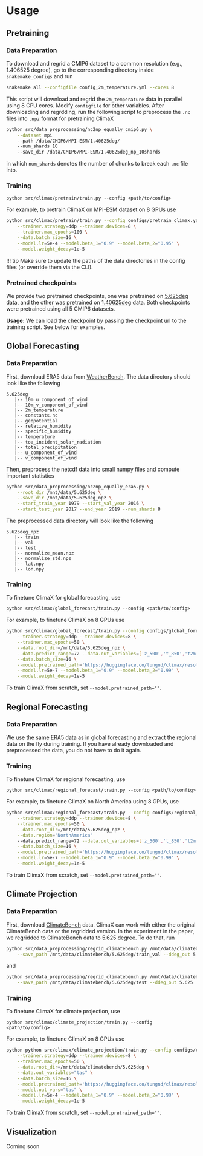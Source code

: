 # Usage

## Pretraining

### Data Preparation

To download and regrid a CMIP6 dataset to a common resolution (e.g., 1.406525 degree), go to the corresponding directory inside `snakemake_configs` and run
```bash
snakemake all --configfile config_2m_temperature.yml --cores 8
```
This script will download and regrid the `2m_temperature` data in parallel using 8 CPU cores. Modify `configfile` for other variables. After downloading and regrdding, run the following script to preprocess the `.nc` files into `.npz` format for pretraining ClimaX
```bash
python src/data_preprocessing/nc2np_equally_cmip6.py \
    --dataset mpi
    --path /data/CMIP6/MPI-ESM/1.40625deg/
    --num_shards 10
    --save_dir /data/CMIP6/MPI-ESM/1.40625deg_np_10shards
```
in which `num_shards` denotes the number of chunks to break each `.nc` file into.

### Training

```
python src/climax/pretrain/train.py --config <path/to/config>
```
For example, to pretrain ClimaX on MPI-ESM dataset on 8 GPUs use
```bash
python src/climax/pretrain/train.py --config configs/pretrain_climax.yaml \
    --trainer.strategy=ddp --trainer.devices=8 \
    --trainer.max_epochs=100 \
    --data.batch_size=16 \
    --model.lr=5e-4 --model.beta_1="0.9" --model.beta_2="0.95" \
    --model.weight_decay=1e-5
```

!!! tip
    Make sure to update the paths of the data directories in the config files (or override them via the CLI).

### Pretrained checkpoints
We provide two pretrained checkpoints, one was pretrained on [5.625deg](https://huggingface.co/tungnd/climax/resolve/main/5.625deg.ckpt) data, and the other was pretrained on [1.40625deg](https://huggingface.co/tungnd/climax/resolve/main/1.40625deg.ckpt) data. Both checkpoints were pretrained using all 5 CMIP6 datasets.

**Usage:** We can load the checkpoint by passing the checkpoint url to the training script. See below for examples.

## Global Forecasting

### Data Preparation

First, download ERA5 data from [WeatherBench](https://dataserv.ub.tum.de/index.php/s/m1524895). The data directory should look like the following
```
5.625deg
   |-- 10m_u_component_of_wind
   |-- 10m_v_component_of_wind
   |-- 2m_temperature
   |-- constants.nc
   |-- geopotential
   |-- relative_humidity
   |-- specific_humidity
   |-- temperature
   |-- toa_incident_solar_radiation
   |-- total_precipitation
   |-- u_component_of_wind
   |-- v_component_of_wind
```

Then, preprocess the netcdf data into small numpy files and compute important statistics
```bash
python src/data_preprocessing/nc2np_equally_era5.py \
    --root_dir /mnt/data/5.625deg \
    --save_dir /mnt/data/5.625deg_npz \
    --start_train_year 1979 --start_val_year 2016 \
    --start_test_year 2017 --end_year 2019 --num_shards 8
```

The preprocessed data directory will look like the following
```
5.625deg_npz
   |-- train
   |-- val
   |-- test
   |-- normalize_mean.npz
   |-- normalize_std.npz
   |-- lat.npy
   |-- lon.npy
```

### Training

To finetune ClimaX for global forecasting, use
```
python src/climax/global_forecast/train.py --config <path/to/config>
```
For example, to finetune ClimaX on 8 GPUs use
```bash
python src/climax/global_forecast/train.py --config configs/global_forecast_climax.yaml \
    --trainer.strategy=ddp --trainer.devices=8 \
    --trainer.max_epochs=50 \
    --data.root_dir=/mnt/data/5.625deg_npz \
    --data.predict_range=72 --data.out_variables=['z_500','t_850','t2m'] \
    --data.batch_size=16 \
    --model.pretrained_path='https://huggingface.co/tungnd/climax/resolve/main/5.625deg.ckpt' \
    --model.lr=5e-7 --model.beta_1="0.9" --model.beta_2="0.99" \
    --model.weight_decay=1e-5
```
To train ClimaX from scratch, set `--model.pretrained_path=""`.

## Regional Forecasting

### Data Preparation

We use the same ERA5 data as in global forecasting and extract the regional data on the fly during training. If you have already downloaded and preprocessed the data, you do not have to do it again.

### Training

To finetune ClimaX for regional forecasting, use
```
python src/climax/regional_forecast/train.py --config <path/to/config>
```
For example, to finetune ClimaX on North America using 8 GPUs, use
```bash
python src/climax/regional_forecast/train.py --config configs/regional_forecast_climax.yaml \
    --trainer.strategy=ddp --trainer.devices=8 \
    --trainer.max_epochs=50 \
    --data.root_dir=/mnt/data/5.625deg_npz \
    --data.region="NorthAmerica"
    --data.predict_range=72 --data.out_variables=['z_500','t_850','t2m'] \
    --data.batch_size=16 \
    --model.pretrained_path='https://huggingface.co/tungnd/climax/resolve/main/1.40625deg.ckpt' \
    --model.lr=5e-7 --model.beta_1="0.9" --model.beta_2="0.99" \
    --model.weight_decay=1e-5
```
To train ClimaX from scratch, set `--model.pretrained_path=""`.

## Climate Projection

### Data Preparation

First, download [ClimateBench](https://doi.org/10.5281/zenodo.5196512) data. ClimaX can work with either the original ClimateBench data or the regridded version. In the experiment in the paper, we regridded to ClimateBench data to 5.625 degree. To do that, run
```bash
python src/data_preprocessing/regrid_climatebench.py /mnt/data/climatebench/train_val \
    --save_path /mnt/data/climatebench/5.625deg/train_val --ddeg_out 5.625
```
and
```bash
python src/data_preprocessing/regrid_climatebench.py /mnt/data/climatebench/test \
    --save_path /mnt/data/climatebench/5.625deg/test --ddeg_out 5.625
```

### Training

To finetune ClimaX for climate projection, use
```
python src/climax/climate_projection/train.py --config <path/to/config>
```
For example, to finetune ClimaX on 8 GPUs use
```bash
python python src/climax/climate_projection/train.py --config configs/climate_projection.yaml \
    --trainer.strategy=ddp --trainer.devices=8 \
    --trainer.max_epochs=50 \
    --data.root_dir=/mnt/data/climatebench/5.625deg \
    --data.out_variables="tas" \
    --data.batch_size=16 \
    --model.pretrained_path='https://huggingface.co/tungnd/climax/resolve/main/5.625deg.ckpt' \
    --model.out_vars="tas" \
    --model.lr=5e-4 --model.beta_1="0.9" --model.beta_2="0.99" \
    --model.weight_decay=1e-5
```
To train ClimaX from scratch, set `--model.pretrained_path=""`.

## Visualization

Coming soon
